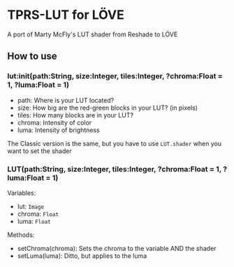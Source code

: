 # TPRS-LUT for LÖVE
A port of Marty McFly's LUT shader from Reshade to LÖVE
## How to use
### lut:init(path:String, size:Integer, tiles:Integer, ?chroma:Float = 1, ?luma:Float = 1)
- path: Where is your LUT located?
- size: How big are the red-green blocks in your LUT? (in pixels)
- tiles: How many blocks are in your LUT?
- chroma: Intensity of color
- luma: Intensity of brightness

The Classic version is the same, but you have to use `LUT.shader` when you want to set the shader
### LUT(path:String, size:Integer, tiles:Integer, ?chroma:Float = 1, ?luma:Float = 1)
Variables:
- lut: `Image`
- chroma: `Float`
- luma: `Float`

Methods:
- setChroma(chroma): Sets the chroma to the variable AND the shader
- setLuma(luma): Ditto, but applies to the luma
